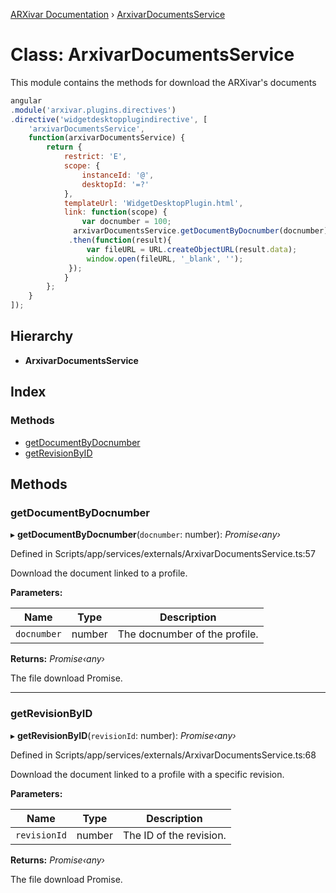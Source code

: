 [ARXivar Documentation](../globals.md) › [ArxivarDocumentsService](arxivardocumentsservice.md)

# Class: ArxivarDocumentsService

This module contains the methods for download the ARXivar's documents
```javascript
angular
.module('arxivar.plugins.directives')
.directive('widgetdesktopplugindirective', [
	'arxivarDocumentsService',
	function(arxivarDocumentsService) {
		return {
			restrict: 'E',
			scope: {
				instanceId: '@',
				desktopId: '=?'
			},
			templateUrl: 'WidgetDesktopPlugin.html',
			link: function(scope) {
				var docnumber = 100;
              arxivarDocumentsService.getDocumentByDocnumber(docnumber)
             .then(function(result){
                 var fileURL = URL.createObjectURL(result.data);
                 window.open(fileURL, '_blank', '');
             });
			}
		};
	}
]);
```

## Hierarchy

* **ArxivarDocumentsService**

## Index

### Methods

* [getDocumentByDocnumber](arxivardocumentsservice.md#getdocumentbydocnumber)
* [getRevisionByID](arxivardocumentsservice.md#getrevisionbyid)

## Methods

###  getDocumentByDocnumber

▸ **getDocumentByDocnumber**(`docnumber`: number): *Promise‹any›*

Defined in Scripts/app/services/externals/ArxivarDocumentsService.ts:57

Download the document linked to a profile.

**Parameters:**

Name | Type | Description |
------ | ------ | ------ |
`docnumber` | number | The docnumber of the profile. |

**Returns:** *Promise‹any›*

The file download Promise.

___

###  getRevisionByID

▸ **getRevisionByID**(`revisionId`: number): *Promise‹any›*

Defined in Scripts/app/services/externals/ArxivarDocumentsService.ts:68

Download the document linked to a profile with a specific revision.

**Parameters:**

Name | Type | Description |
------ | ------ | ------ |
`revisionId` | number | The ID of the revision. |

**Returns:** *Promise‹any›*

The file download Promise.
